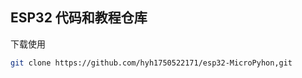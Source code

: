 ## ESP32 代码和教程仓库



下载使用

```bash
git clone https://github.com/hyh1750522171/esp32-MicroPyhon,git
```

